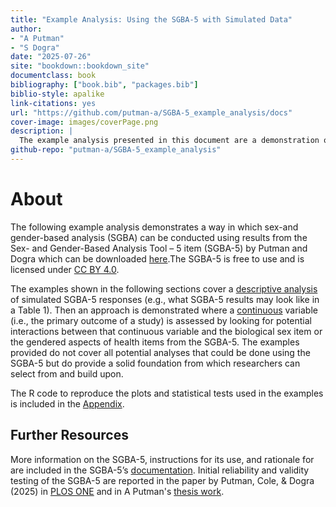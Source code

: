 ```yaml
---
title: "Example Analysis: Using the SGBA-5 with Simulated Data"
author: 
- "A Putman"
- "S Dogra"
date: "2025-07-26"
site: "bookdown::bookdown_site"
documentclass: book
bibliography: ["book.bib", "packages.bib"]
biblio-style: apalike
link-citations: yes
url: "https://github.com/putman-a/SGBA-5_example_analysis/docs"
cover-image: images/coverPage.png
description: |
  The example analysis presented in this document are a demonstration of how sex-and gender-based analysis (SGBA) can be conducted using results from the Sex- and Gender-Based Analysis Tool – 5 item (SGBA-5) by Putman and Dogra.\
github-repo: "putman-a/SGBA-5_example_analysis"
---
```



# About

The following example analysis demonstrates a way in which sex-and gender-based analysis (SGBA) can be conducted using results from the Sex- and Gender-Based Analysis Tool – 5 item (SGBA-5) by Putman and Dogra which can be downloaded [here](https://figshare.com/articles/journal_contribution/Sex-_and_gender-based_analysis_tool_5-item_v1_0_/29090615?file=54611480).The SGBA-5 is free to use and is licensed under [CC BY 4.0](https://creativecommons.org/licenses/by/4.0/).

The examples shown in the following sections cover a [descriptive analysis](#descriptive-analysis) of simulated SGBA-5 responses (e.g., what SGBA-5 results may look like in a Table 1). Then an approach is demonstrated where a [continuous](#continuous) variable (i.e., the primary outcome of a study) is assessed by looking for potential interactions between that continuous variable and the biological sex item or the gendered aspects of health items from the SGBA-5. The examples provided do not cover all potential analyses that could be done using the SGBA-5 but do provide a solid foundation from which researchers can select from and build upon.

The R code to reproduce the plots and statistical tests used in the examples is included in the [Appendix](#appendix).

## Further Resources

More information on the SGBA-5, instructions for its use, and rationale for are included in the SGBA-5’s [documentation](https://figshare.com/articles/journal_contribution/Sex-_and_gender-based_analysis_tool_5-item_v1_0_/29090615?file=54611480). Initial reliability and validity testing of the SGBA-5 are reported in the paper by Putman, Cole, & Dogra (2025) in [PLOS ONE](https://doi.org/10.1371/journal.pone.0323834) and in A Putman's [thesis work](https://ontariotechu.scholaris.ca/items/fddf2667-8cd6-429d-85bd-74b0076ab561).
